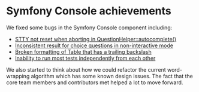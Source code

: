 # Symfony Console achievements

We fixed some bugs in the Symfony Console component including:

- [STTY not reset when aborting in QuestionHelper::autocomplete()](https://github.com/symfony/symfony/pull/30883)
- [Inconsistent result for choice questions in non-interactive mode](https://github.com/symfony/symfony/pull/30878)
- [Broken formatting of Table that has a trailing backslash](https://github.com/symfony/symfony/pull/30911)
- [Inability to run most tests independently from each other](https://github.com/symfony/symfony/pull/30986)

We also started to think about how we could refactor the current word-wrapping algorithm
which has some known design issues.
The fact that the core team members and contributors met helped a lot to move forward.
